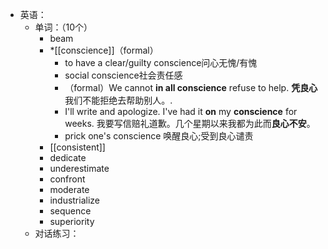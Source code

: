 - 英语：
	- 单词：（10个）
		- beam
		- *[[conscience]]（formal）
			- to have a clear/guilty conscience问心无愧/有愧
			- social conscience社会责任感
			- （formal）We cannot **in all conscience** refuse to help.
			  **凭良心**我们不能拒绝去帮助别人。.
			- I'll write and apologize. I've had it **on** my **conscience** for weeks.
			  我要写信赔礼道歉。几个星期以来我都为此而**良心不安**。
			- prick one's conscience 唤醒良心;受到良心谴责
		- [[consistent]]
		- dedicate
		- underestimate
		- confront
		- moderate
		- industrialize
		- sequence
		- superiority
	- 对话练习：